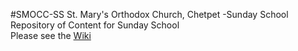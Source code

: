 #SMOCC-SS St. Mary's Orthodox Church, Chetpet -Sunday School
Repository of Content for Sunday School<BR>
Please see the <a href="https://github.com/sjcherian/smocc-ss/wiki">Wiki</a>

